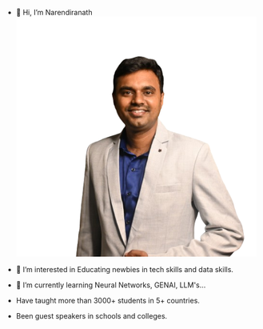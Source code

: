 - 👋 Hi, I’m Narendiranath
![Narendiranath](https://github.com/narenmentor/narenmentor/blob/main/Narendiranath.png?raw=true)
- 👀 I’m interested in Educating newbies in tech skills and data skills.
- 🌱 I’m currently learning Neural Networks, GENAI, LLM's...

- Have taught more than 3000+ students in 5+ countries.
- Been guest speakers in schools and colleges.

